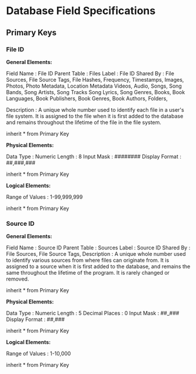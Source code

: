# Database Field Specifications

## Primary Keys

### File ID
**General Elements:**

Field Name          : File ID
Parent Table        : Files
Label               : File ID
Shared By           :   File Sources,
                        File Source Tags,
                        File Hashes,
                        Frequency,
                        Timestamps,
                        Images,
                        Photos,
                        Photo Metadata,
                        Location Metadata
                        Videos,
                        Audio,
                        Songs,
                        Song Bands,
                        Song Artists,
                        Song Tracks
                        Song Lyrics,
                        Song Genres,
                        Books,
                        Book Languages,
                        Book Publishers,
                        Book Genres,
                        Book Authors,
                        Folders,

Description         :
    A unique whole number used to identify each file in a user's file system.
    It is assigned to the file when it is first added to the database and remains
    throughout the lifetime of the file in the file system.

inherit * from Primary Key

**Physical Elements:**

Data Type           : Numeric
Length              : 8
Input Mask          : ##_###_###
Display Format      : ##,###,###

inherit * from Primary Key

**Logical Elements:**

Range of Values     : 1-99,999,999

inherit * from Primary Key

### Source ID

**General Elements:**

Field Name          : Source ID
Parent Table        : Sources
Label               : Source ID
Shared By           :   File Sources,
                        File Source Tags,
Description         :
    A unique whole number used to identify various sources from where files can originate from.
    It is assigned to a source when it is first added to the database, and remains the same
    throughout the lifetime of the program. It is rarely changed or removed.

inherit * from Primary Key

**Physical Elements:**

Data Type           : Numeric
Length              : 5
Decimal Places      : 0
Input Mask          : ##_###
Display Format      : ##,###

inherit * from Primary Key

**Logical Elements:**

Range of Values     : 1-10,000

inherit * from Primary Key


